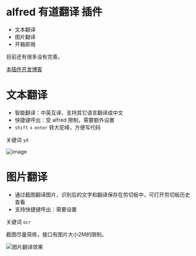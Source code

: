 # alfred 有道翻译 插件
* 文本翻译
* 图片翻译
* 开箱即用

目前还有很多没有完善。

[本插件开发博客](https://github.com/coppyC/blog/issues/32)

# 文本翻译
* 智能翻译：中英互译，支持其它语言翻译成中文
* 快捷键呼出：受 alfred 限制，需要额外设置
* `shift` + `enter` 转大驼峰，方便写代码
<!-- * 英文发音 -->

关键词 `yd`

![image](https://user-images.githubusercontent.com/25004510/80711141-77022680-8b22-11ea-9b89-e3ae9023f9f9.png)

# 图片翻译
* 通过截图翻译图片，识别后的文字和翻译保存在剪切板中，可打开剪切板历史查看
* 支持快捷键呼出：需要设置

关键词 `ocr`

截图尽量简练，接口有图片大小2M的限制。

![图片翻译效果](https://user-images.githubusercontent.com/25004510/80711903-b41ae880-8b23-11ea-976d-72a7e6d946a6.gif)
